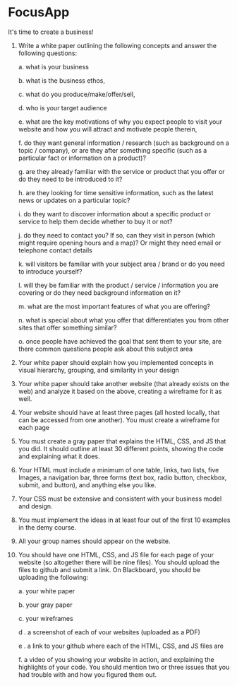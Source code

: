 # FocusApp

It's time to create a business!
1. Write a white paper outlining the following concepts and answer the following questions:

      a. what is your business
  
      b. what is the business ethos,
   
      c. what do you produce/make/offer/sell,
  
      d. who is your target audience
  
      e. what are the key motivations of why you expect people to visit your website and how you will attract and motivate people therein,
  
      f. do they want general information / research (such as background on a topic / company), or are they after something specific (such as a particular fact or information on a product)?
  
      g. are they already familiar with the service or product that you offer or do they need to be introduced to it?
  
      h. are they looking for time sensitive information, such as the latest news or updates on a particular topic?
  
      i. do they want to discover information about a specific product or service to help them decide whether to buy it or not?
  
      j. do they need to contact you? If so, can they visit in person (which might require opening hours and a map)? Or might they need email or telephone contact details
  
      k. will visitors be familiar with your subject area / brand or do you need to introduce yourself?
  
      l. will they be familiar with the product / service / information you are covering or do they need background information on it?
  
      m. what are the most important features of what you are offering?
  
      n. what is special about what you offer that differentiates you from other sites that offer something similar?
  
      o. once people have achieved the goal that sent them to your site, are there common questions people ask about this subject area


2. Your white paper should explain how you implemented concepts in visual hierarchy, grouping, and similarity in your design


3. Your white paper should take another website (that already exists on the web) and analyze it based on the above, creating a wireframe for it as well.


4. Your website should have at least three pages (all hosted locally, that can be accessed from one another). You must create a wireframe for each page


5. You must create a gray paper that explains the HTML, CSS, and JS that you did. It should outline at least 30 different points, showing the code and explaining what it does.


6. Your HTML must include a minimum of one table, links, two lists, five Images, a navigation bar, three forms (text box, radio button, checkbox, submit, and button), and anything else you like.


7. Your CSS must be extensive and consistent with your business model and design.


8. You must implement the ideas in at least four out of the first 10 examples in the demy course.


9. All your group names should appear on the website.


10. You should have one HTML, CSS, and JS file for each page of your website (so altogether there will be nine files). You should upload the files to github and submit a link. On Blackboard, you should be uploading the following:
  
      a. your white paper
  
      b. your gray paper
  
      c. your wireframes
  
      d . a screenshot of each of vour websites (uploaded as a PDF)
  
      e . a link to your github where each of the HTML, CSS, and JS files are
  
      f. a video of you showing your website in action, and explaining the highlights of your code. You should mention two or three issues that you had trouble with and how you figured them out.
